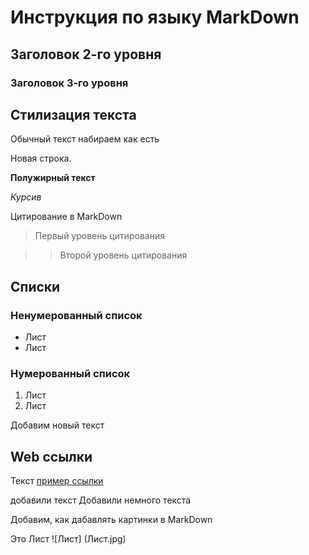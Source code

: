 # Инструкция по языку MarkDown

## Заголовок 2-го уровня

### Заголовок 3-го уровня

## Стилизация текста

Обычный текст набираем как есть

Новая строка.

**Полужирный текст**

*Курсив*

Цитирование в MarkDown

> Первый уровень цитирования

>> Второй уровень цитирования

## Списки
### Ненумерованный список

* Лист
* Лист

### Нумерованный список

1. Лист
2. Лист


Добавим новый текст

## Web ссылки

Текст [пример ссылки](http.example.com "Всплывающая подсказка")

добавили текст
Добавили немного текста


Добавим, как дабавлять картинки в MarkDown

Это Лист
![Лист] (Лист.jpg)